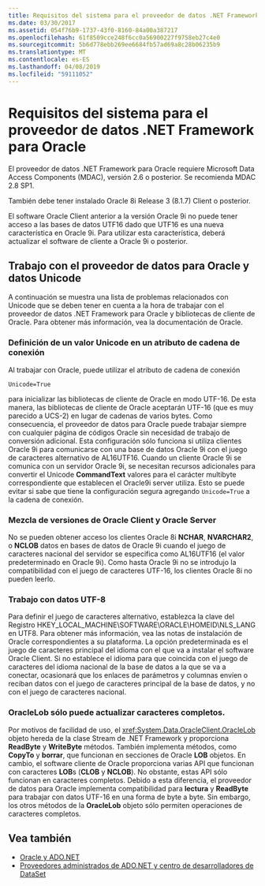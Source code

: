 ```yaml
---
title: Requisitos del sistema para el proveedor de datos .NET Framework para Oracle
ms.date: 03/30/2017
ms.assetid: 054f76b9-1737-43f0-8160-84a00a387217
ms.openlocfilehash: 61f8509cce248f6cc0a56900227f9758eb27c4e0
ms.sourcegitcommit: 5b6d778ebb269ee6684fb57ad69a8c28b06235b9
ms.translationtype: MT
ms.contentlocale: es-ES
ms.lasthandoff: 04/08/2019
ms.locfileid: "59111052"
---
```

# <a name="system-requirements-for-the-net-framework-data-provider-for-oracle"></a>Requisitos del sistema para el proveedor de datos .NET Framework para Oracle
El proveedor de datos .NET Framework para Oracle requiere Microsoft Data Access Components (MDAC), versión 2.6 o posterior. Se recomienda MDAC 2.8 SP1.  
  
 También debe tener instalado Oracle 8i Release 3 (8.1.7) Client o posterior.  
  
 El software Oracle Client anterior a la versión Oracle 9i no puede tener acceso a las bases de datos UTF16 dado que UTF16 es una nueva característica en Oracle 9i. Para utilizar esta característica, deberá actualizar el software de cliente a Oracle 9i o posterior.  
  
## <a name="working-with-the-data-provider-for-oracle-and-unicode-data"></a>Trabajo con el proveedor de datos para Oracle y datos Unicode  
 A continuación se muestra una lista de problemas relacionados con Unicode que se deben tener en cuenta a la hora de trabajar con el proveedor de datos .NET Framework para Oracle y bibliotecas de cliente de Oracle. Para obtener más información, vea la documentación de Oracle.  
  
### <a name="setting-the-unicode-value-in-a-connection-string-attribute"></a>Definición de un valor Unicode en un atributo de cadena de conexión  
 Al trabajar con Oracle, puede utilizar el atributo de cadena de conexión   
  
```  
Unicode=True   
```  
  
 para inicializar las bibliotecas de cliente de Oracle en modo UTF-16. De esta manera, las bibliotecas de cliente de Oracle aceptarán UTF-16 (que es muy parecido a UCS-2) en lugar de cadenas de varios bytes. Como consecuencia, el proveedor de datos para Oracle puede trabajar siempre con cualquier página de códigos Oracle sin necesidad de trabajo de conversión adicional. Esta configuración sólo funciona si utiliza clientes Oracle 9i para comunicarse con una base de datos Oracle 9i con el juego de caracteres alternativo de AL16UTF16. Cuando un cliente Oracle 9i se comunica con un servidor Oracle 9i, se necesitan recursos adicionales para convertir el Unicode **CommandText** valores para el carácter multibyte correspondiente que establecen el Oracle9i server utiliza. Esto se puede evitar si sabe que tiene la configuración segura agregando `Unicode=True` a la cadena de conexión.  
  
### <a name="mixing-versions-of-oracle-client-and-oracle-server"></a>Mezcla de versiones de Oracle Client y Oracle Server  
 No se pueden obtener acceso los clientes Oracle 8i **NCHAR**, **NVARCHAR2**, o **NCLOB** datos en bases de datos de Oracle 9i cuando el juego de caracteres nacional del servidor se especifica como AL16UTF16 (el valor predeterminado en Oracle 9i). Como hasta Oracle 9i no se introdujo la compatibilidad con el juego de caracteres UTF-16, los clientes Oracle 8i no pueden leerlo.  
  
### <a name="working-with-utf-8-data"></a>Trabajo con datos UTF-8  
 Para definir el juego de caracteres alternativo, establezca la clave del Registro HKEY_LOCAL_MACHINE\SOFTWARE\ORACLE\HOMEID\NLS_LANG en UTF8. Para obtener más información, vea las notas de instalación de Oracle correspondientes a su plataforma. La opción predeterminada es el juego de caracteres principal del idioma con el que va a instalar el software Oracle Client. Si no establece el idioma para que coincida con el juego de caracteres del idioma nacional de la base de datos a la que se va a conectar, ocasionará que los enlaces de parámetros y columnas envíen o reciban datos con el juego de caracteres principal de la base de datos, y no con el juego de caracteres nacional.  
  
### <a name="oraclelob-can-only-update-full-characters"></a>OracleLob sólo puede actualizar caracteres completos.  
 Por motivos de facilidad de uso, el <xref:System.Data.OracleClient.OracleLob> objeto hereda de la clase Stream de .NET Framework y proporciona **ReadByte** y **WriteByte** métodos. También implementa métodos, como **CopyTo** y **borrar**, que funcionan en secciones de Oracle **LOB** objetos. En cambio, el software cliente de Oracle proporciona varias API que funcionan con caracteres **LOB**s (**CLOB** y **NCLOB**). No obstante, estas API sólo funcionan en caracteres completos. Debido a esta diferencia, el proveedor de datos para Oracle implementa compatibilidad para **lectura** y **ReadByte** para trabajar con datos UTF-16 en una forma de byte a byte. Sin embargo, los otros métodos de la **OracleLob** objeto sólo permiten operaciones de caracteres completos.  
  
## <a name="see-also"></a>Vea también

- [Oracle y ADO.NET](../../../../docs/framework/data/adonet/oracle-and-adonet.md)
- [Proveedores administrados de ADO.NET y centro de desarrolladores de DataSet](https://go.microsoft.com/fwlink/?LinkId=217917)
